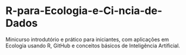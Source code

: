 # R-para-Ecologia-e-Ci-ncia-de-Dados
Minicurso introdutório e prático para iniciantes, com aplicações em Ecologia usando R,  GitHub e conceitos básicos de Inteligência Artificial.
